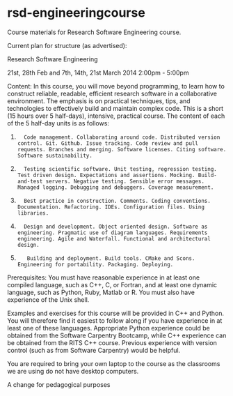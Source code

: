 rsd-engineeringcourse
=====================

Course materials for Research Software Engineering course.

Current plan for structure (as advertised):

Research Software Engineering
 
21st, 28th Feb and 7th, 14th, 21st March 2014             2:00pm - 5:00pm
 
Content:
In this course, you will move beyond programming, to learn how to construct reliable, readable, efficient research software in a collaborative environment. The emphasis is on practical techniques, tips, and technologies to effectively build and maintain complex code. This is a short (15 hours over 5 half-days), intensive, practical course. The content of each of the 5 half-day units is as follows:
 
1.       Code management. Collaborating around code. Distributed version control. Git. Github. Issue tracking. Code review and pull requests. Branches and merging. Software licenses. Citing software. Software sustainability.
2.       Testing scientific software. Unit testing, regression testing. Test driven design. Expectations and assertions. Mocking. Build-and-test servers. Negative testing. Sensible error messages. Managed logging. Debugging and debuggers. Coverage measurement.
3.       Best practice in construction. Comments. Coding conventions. Documentation. Refactoring. IDEs. Configuration files. Using libraries.
4.       Design and development. Object oriented design. Software as engineering. Pragmatic use of diagram languages. Requirements engineering. Agile and Waterfall. Functional and architectural design.
5.        Building and deployment. Build tools. CMake and Scons. Engineering for portability. Packaging. Deploying.
 
Prerequisites:
You must have reasonable experience in at least one compiled language, such as C++, C, or Fortran, and at least one dynamic language, such as Python, Ruby, Matlab or R.
You must also have experience of the Unix shell.
 
Examples and exercises for this course will be provided in C++ and Python.  You will therefore find it easiest to follow along if you have experience in at least one of these languages. Appropriate Python experience could be obtained from the Software Carpentry Bootcamp, while C++ experience can be obtained from the RITS C++ course. Previous experience with version control (such as from Software Carpentry) would be helpful.
 
You are required to bring your own laptop to the course as the classrooms we are using do not have desktop computers.

A change for pedagogical purposes
